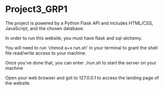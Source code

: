 # Project3_GRP1
The project is powered by a Python Flask API and includes HTML/CSS, JavaScript, and the chosen database. 

In order to run this website, you must have flask and sql-alchemy. 

You will need to run 'chmod a+x run.sh' in your terminal to grant the shell file read/write access to your machine.

Once you've done that, you can enter ./run.sh to start the server on your machine

Open your web browser and got to 127.0.0.1 to access the landing page of the website.
